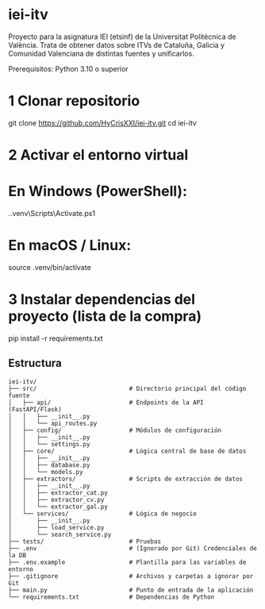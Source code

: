 # iei-itv

Proyecto para la asignatura IEI (etsinf) de la Universitat Politècnica de València.
Trata de obtener datos sobre ITVs de Cataluña, Galicia y Comunidad Valenciana de distintas fuentes y unificarlos.

Prerequisitos: Python 3.10 o superior

# 1 Clonar repositorio
git clone https://github.com/HyCrisXXI/iei-itv.git
cd iei-itv

#  2 Activar el entorno virtual
#   En Windows (PowerShell):
.\.venv\Scripts\Activate.ps1
#   En macOS / Linux:
source .venv/bin/activate

#  3 Instalar dependencias del proyecto (lista de la compra)
pip install -r requirements.txt

## Estructura

```text
iei-itv/
├── src/                          # Directorio principal del código fuente
│   ├── api/                      # Endpoints de la API (FastAPI/Flask)
│   │   ├── __init__.py
│   │   └── api_routes.py
│   ├── config/                   # Módulos de configuración
│   │   ├── __init__.py
│   │   └── settings.py
│   ├── core/                     # Lógica central de base de datos
│   │   ├── __init__.py
│   │   ├── database.py
│   │   └── models.py
│   ├── extractors/               # Scripts de extracción de datos
│   │   ├── __init__.py
│   │   ├── extractor_cat.py
│   │   ├── extractor_cv.py
│   │   └── extractor_gal.py
│   └── services/                 # Lógica de negocio
│       ├── __init__.py
│       ├── load_service.py
│       └── search_service.py
├── tests/                        # Pruebas
├── .env                          # (Ignorado por Git) Credenciales de la DB
├── .env.example                  # Plantilla para las variables de entorno
├── .gitignore                    # Archivos y carpetas a ignorar por Git
├── main.py                       # Punto de entrada de la aplicación
└── requirements.txt              # Dependencias de Python
